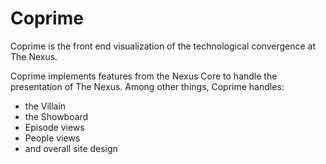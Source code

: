 Coprime
=======

Coprime is the front end visualization of the technological convergence at The Nexus.

Coprime implements features from the Nexus Core to handle the presentation of The Nexus. Among other things, Coprime handles:
* the Villain
* the Showboard
* Episode views
* People views
* and overall site design


